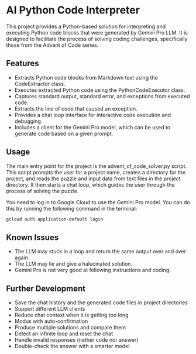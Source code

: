 # AI Python Code Interpreter
This project provides a Python-based solution for interpreting and executing Python code blocks that were generated by Gemini Pro LLM. It is designed to facilitate the process of solving coding challenges, specifically those from the Advent of Code series.

## Features
- Extracts Python code blocks from Markdown text using the CodeExtractor class.
- Executes extracted Python code using the PythonCodeExecutor class.
- Captures standard output, standard error, and exceptions from executed code.
- Extracts the line of code that caused an exception.
- Provides a chat loop interface for interactive code execution and debugging.
- Includes a client for the Gemini Pro model, which can be used to generate code based on a given prompt.

## Usage
The main entry point for the project is the advent_of_code_solver.py script. This script prompts the user for a project name, creates a directory for the project, and reads the puzzle and input data from text files in the project directory. It then starts a chat loop, which guides the user through the process of solving the puzzle.

You need to log in to Google Cloud to use the Gemini Pro model. You can do this by running the following command in the terminal:
```bash
gcloud auth application-default login
```

## Known Issues
- The LLM may stuck in a loop and return the same output over and over again.
- The LLM may lie and give a halucinated solution.
- Gemini Pro is not very good at following instructions and coding.

## Further Development
- Save the chat history and the generated code files in project directories
- Support different LLM clients
- Reduce chat context when it is getting too long
- Modus with auto-confirmation
- Produce multiple solutions and compare them
- Detect an infinite loop and reset the chat
- Handle invalid responses (nether code nor answer)
- Double-check the answer with a smarter model

